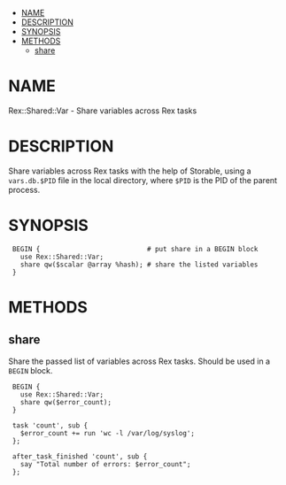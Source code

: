 -   [NAME](#NAME)
-   [DESCRIPTION](#DESCRIPTION)
-   [SYNOPSIS](#SYNOPSIS)
-   [METHODS](#METHODS)
    -   [share](#share)

# NAME

Rex::Shared::Var - Share variables across Rex tasks

# DESCRIPTION

Share variables across Rex tasks with the help of Storable, using a `vars.db.$PID` file in the local directory, where `$PID` is the PID of the parent process.

# SYNOPSIS

     BEGIN {                           # put share in a BEGIN block
       use Rex::Shared::Var;
       share qw($scalar @array %hash); # share the listed variables
     }

# METHODS

## share

Share the passed list of variables across Rex tasks. Should be used in a `BEGIN` block.

     BEGIN {
       use Rex::Shared::Var;
       share qw($error_count);
     }

     task 'count', sub {
       $error_count += run 'wc -l /var/log/syslog';
     };

     after_task_finished 'count', sub {
       say "Total number of errors: $error_count";
     };
